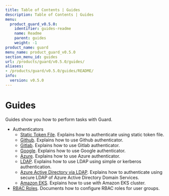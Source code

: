 ```yaml
---
title: Table of Contents | Guides
description: Table of Contents | Guides
menu:
  product_guard_v0.5.0:
    identifier: guides-readme
    name: Readme
    parent: guides
    weight: -1
product_name: guard
menu_name: product_guard_v0.5.0
section_menu_id: guides
url: /products/guard/v0.5.0/guides/
aliases:
- /products/guard/v0.5.0/guides/README/
info:
  version: v0.5.0
---
```


# Guides

Guides show you how to perform tasks with Guard.

- Authenticators
  - [Static Token File](/products/guard/v0.5.0/guides/authenticator/static_token_file). Explains how to authenticate using static token file.
  - [Github](/products/guard/v0.5.0/guides/authenticator/github). Explains how to use Github authenticator.
  - [Gitlab](/products/guard/v0.5.0/guides/authenticator/gitlab). Explains how to use Gitlab authenticator.
  - [Google](/products/guard/v0.5.0/guides/authenticator/google). Explains how to use Google authenticator.
  - [Azure](/products/guard/v0.5.0/guides/authenticator/azure). Explains how to use Azure authenticator.
  - [LDAP](/products/guard/v0.5.0/guides/authenticator/ldap). Explains how to use LDAP using simple or kerberos authentication.
  - [Azure Active Directory via LDAP](/products/guard/v0.5.0/guides/authenticator/ldap_azure). Explains how to authenticate using secure LDAP of Azure Active Directory Domain Services.
  - [Amazon EKS](/products/guard/v0.5.0/guides/authenticator/aws_eks). Explains how to use with Amazon EKS cluster.
- [RBAC Roles](/products/guard/v0.5.0/guides/rbac). Documents how to configure RBAC roles for user groups.
